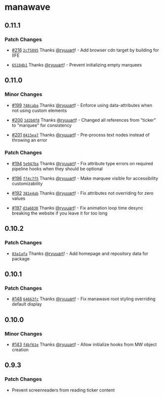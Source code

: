 # manawave

## 0.11.1

### Patch Changes

- [#216](https://github.com/ryuuart/manawave/pull/216) [`2cf5895`](https://github.com/ryuuart/manawave/commit/2cf58951c2e1d778ae24118ed501b28c605d2d8e) Thanks [@ryuuart](https://github.com/ryuuart)! - Add browser cdn target by building for IIFE

- [`65184b1`](https://github.com/ryuuart/manawave/commit/65184b1598f3e413656fe753155246a023bf8202) Thanks [@ryuuart](https://github.com/ryuuart)! - Prevent initializing empty marquees

## 0.11.0

### Minor Changes

- [#199](https://github.com/ryuuart/manawave/pull/199) [`748caba`](https://github.com/ryuuart/manawave/commit/748caba85f7440ed174bbeb3f9b046b7277d0fcf) Thanks [@ryuuart](https://github.com/ryuuart)! - Enforce using data-attributes when not using custom elements

- [#200](https://github.com/ryuuart/manawave/pull/200) [`1d2b0f8`](https://github.com/ryuuart/manawave/commit/1d2b0f821f389f4b88fc668ae573f5f577fda24e) Thanks [@ryuuart](https://github.com/ryuuart)! - Changed all references from "ticker" to "marquee" for consistency

- [#201](https://github.com/ryuuart/manawave/pull/201) [`0415ea7`](https://github.com/ryuuart/manawave/commit/0415ea7d28ceded0ee24e54e84d724d0cb17c972) Thanks [@ryuuart](https://github.com/ryuuart)! - Pre-process text nodes instead of throwing an error

### Patch Changes

- [#194](https://github.com/ryuuart/manawave/pull/194) [`5e947ba`](https://github.com/ryuuart/manawave/commit/5e947ba25c60cf16a03232bb1a48e69e72a6b9a7) Thanks [@ryuuart](https://github.com/ryuuart)! - Fix attribute type errors on required pipeline hooks when they should be optional

- [#196](https://github.com/ryuuart/manawave/pull/196) [`ff4c7f5`](https://github.com/ryuuart/manawave/commit/ff4c7f5743370aefd237061845cdc9306e89234a) Thanks [@ryuuart](https://github.com/ryuuart)! - Make marquee visible for accessibility customizability

- [#192](https://github.com/ryuuart/manawave/pull/192) [`381e4ab`](https://github.com/ryuuart/manawave/commit/381e4ab6920ed6bcda5faf24f59d5dab298f29b8) Thanks [@ryuuart](https://github.com/ryuuart)! - Fix attributes not overriding for zero values

- [#197](https://github.com/ryuuart/manawave/pull/197) [`d3a6030`](https://github.com/ryuuart/manawave/commit/d3a60307a92e02f52ba3c8e5b1f029d56fb8e730) Thanks [@ryuuart](https://github.com/ryuuart)! - Fix animation loop time desync breaking the website if you leave it for too long

## 0.10.2

### Patch Changes

- [`03a1afa`](https://github.com/ryuuart/manawave/commit/03a1afac85676b3af42dbc04263c943a6225fd96) Thanks [@ryuuart](https://github.com/ryuuart)! - Add homepage and repository data for package

## 0.10.1

### Patch Changes

- [#148](https://github.com/ryuuart/manawave/pull/148) [`64663fc`](https://github.com/ryuuart/manawave/commit/64663fc366960ea0e9dc444887499cf0a7e14a1e) Thanks [@ryuuart](https://github.com/ryuuart)! - Fix manawave root styling overriding default display

## 0.10.0

### Minor Changes

- [#143](https://github.com/ryuuart/manawave/pull/143) [`f4bf61e`](https://github.com/ryuuart/manawave/commit/f4bf61eef663da9d3115b3f6d047d35bc600f00b) Thanks [@ryuuart](https://github.com/ryuuart)! - Allow initialize hooks from MW object creation

## 0.9.3

### Patch Changes

- Prevent screenreaders from reading ticker content
